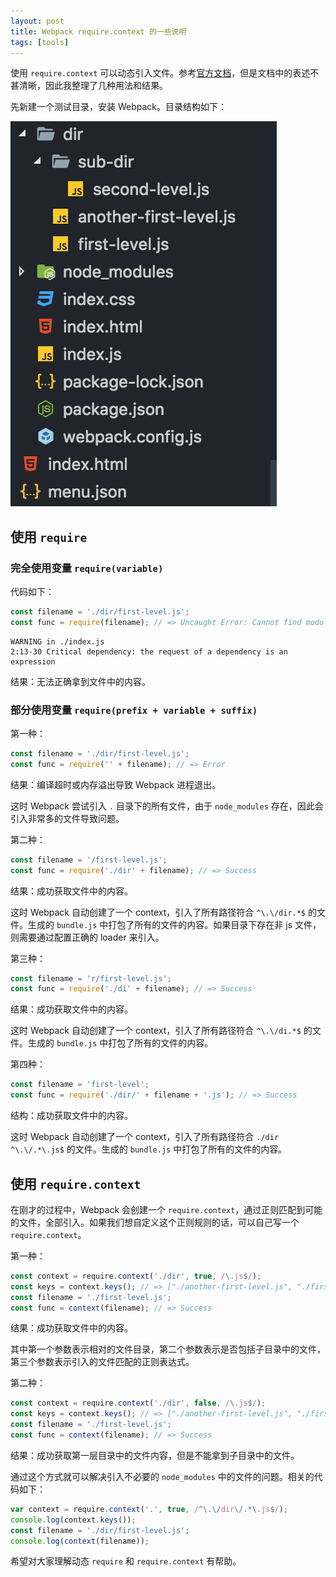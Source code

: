 ```yaml
---
layout: post
title: Webpack require.context 的一些说明
tags: [tools]
---
```


使用 `require.context` 可以动态引入文件。参考[官方文档](https://webpack.js.org/guides/dependency-management/#require-context)，但是文档中的表述不甚清晰，因此我整理了几种用法和结果。

先新建一个测试目录，安装 Webpack。目录结构如下：

![folder-preview](/assets/2017-07-12-webpack-require-context/folder-preview.png)

## 使用 `require`

### 完全使用变量 `require(variable)`

代码如下：

```js
const filename = './dir/first-level.js';
const func = require(filename); // => Uncaught Error: Cannot find module "."
```

```
WARNING in ./index.js
2:13-30 Critical dependency: the request of a dependency is an expression
```

结果：无法正确拿到文件中的内容。

### 部分使用变量 `require(prefix + variable + suffix)`

第一种：

```js
const filename = './dir/first-level.js';
const func = require('' + filename); // => Error
```

结果：编译超时或内存溢出导致 Webpack 进程退出。

这时 Webpack 尝试引入 `.` 目录下的所有文件，由于 `node_modules` 存在，因此会引入非常多的文件导致问题。

第二种：

```js
const filename = '/first-level.js';
const func = require('./dir' + filename); // => Success
```

结果：成功获取文件中的内容。

这时 Webpack 自动创建了一个 context，引入了所有路径符合 `^\.\/dir.*$` 的文件。生成的 `bundle.js` 中打包了所有的文件的内容。如果目录下存在非 js 文件，则需要通过配置正确的 loader 来引入。

第三种：

```js
const filename = 'r/first-level.js';
const func = require('./di' + filename); // => Success
```

结果：成功获取文件中的内容。

这时 Webpack 自动创建了一个 context，引入了所有路径符合 `^\.\/di.*$` 的文件。生成的 `bundle.js` 中打包了所有的文件的内容。

第四种：

```js
const filename = 'first-level';
const func = require('./dir/' + filename + '.js'); // => Success
```

结构：成功获取文件中的内容。

这时 Webpack 自动创建了一个 context，引入了所有路径符合 `./dir ^\.\/.*\.js$` 的文件。生成的 `bundle.js` 中打包了所有的文件的内容。

## 使用 `require.context`

在刚才的过程中，Webpack 会创建一个 `require.context`，通过正则匹配到可能的文件，全部引入。如果我们想自定义这个正则规则的话，可以自己写一个 `require.context`。

第一种：

```js
const context = require.context('./dir', true, /\.js$/);
const keys = context.keys(); // => ["./another-first-level.js", "./first-level.js", "./sub-dir/second-level.js"]
const filename = './first-level.js';
const func = context(filename); // => Success
```

结果：成功获取文件中的内容。

其中第一个参数表示相对的文件目录，第二个参数表示是否包括子目录中的文件，第三个参数表示引入的文件匹配的正则表达式。

第二种：

```js
const context = require.context('./dir', false, /\.js$/);
const keys = context.keys(); // => ["./another-first-level.js", "./first-level.js"]
const filename = './first-level.js';
const func = context(filename); // => Success
```

结果：成功获取第一层目录中的文件内容，但是不能拿到子目录中的文件。

通过这个方式就可以解决引入不必要的 `node_modules` 中的文件的问题。相关的代码如下：

```js
var context = require.context('.', true, /^\.\/dir\/.*\.js$/);
console.log(context.keys());
const filename = './dir/first-level.js';
console.log(context(filename));
```

希望对大家理解动态 `require` 和 `require.context` 有帮助。
